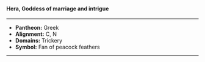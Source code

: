 #### Hera, Goddess of marriage and intrigue
___

- **Pantheon:** Greek
- **Alignment:** C, N
- **Domains:** Trickery
- **Symbol:** Fan of peacock feathers
___
